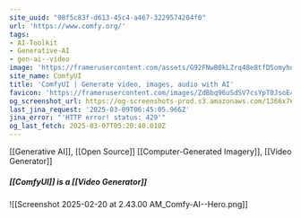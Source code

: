 ```yaml
---
site_uuid: "98f5c83f-d613-45c4-a467-3229574204f0"
url: 'https://www.comfy.org/'
tags:
- AI-Toolkit
- Generative-AI
- gen-ai--video
image: 'https://framerusercontent.com/assets/G92FNwB0kLZrq48e8tfDSomyho.png'
site_name: ComfyUI
title: 'ComfyUI | Generate video, images, audio with AI'
favicon: 'https://framerusercontent.com/images/ZdBbq96uSdSV7csYpT0JsoE4.png'
og_screenshot_url: https://og-screenshots-prod.s3.amazonaws.com/1366x768/80/false/b7e051fa79209c2f81c719146eb3918dd837ff7d46f1595651008e8c242cf0bc.jpeg
last_jina_request: '2025-03-09T06:45:05.966Z'
jina_error: "'HTTP error! status: 429'"
og_last_fetch: 2025-03-07T05:20:40.010Z
---
```

[[Generative AI]], [[Open Source]]
[[Computer-Generated Imagery]], [[Video Generator]]

##### [[ComfyUI]] is a [[Video Generator]]
![[Screenshot 2025-02-20 at 2.43.00 AM_Comfy-AI--Hero.png]]
